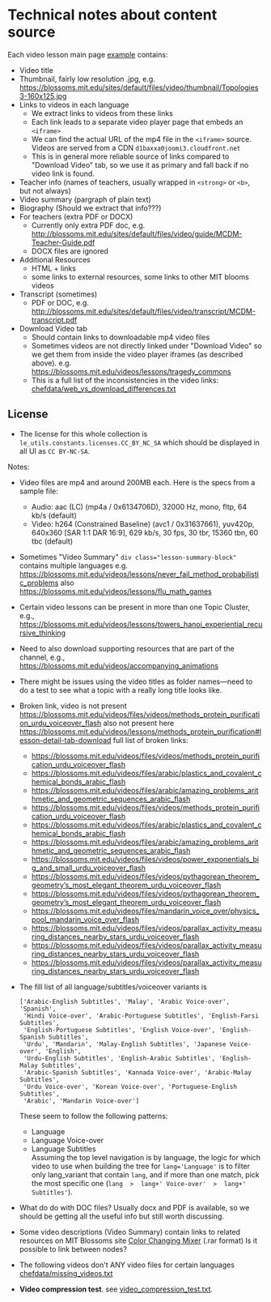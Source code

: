 

Technical notes about content source
====================================

Each video lesson main page [example](http://blossoms.mit.edu/videos/lessons/choosing_college_roommate_how_multi_criteria_decision_modeling_can_help) contains:

  - Video title
  - Thumbnail, fairly low resolution .jpg, e.g.
    https://blossoms.mit.edu/sites/default/files/video/thumbnail/Topologies3-160x125.jpg
  - Links to videos in each language
    - We extract links to videos from these links
    - Each link leads to a separate video player page that embeds an `<iframe>`
    - We can find the actual URL of the mp4 file in the `<iframe>` source.
      Videos are served from a CDN `d1baxxa0joomi3.cloudfront.net`
    - This is in general more reliable source of links compared to "Download Video" tab,
      so we use it as primary and fall back if no video link is found.
  - Teacher info (names of teachers, usually wrapped in `<strong>` or `<b>`, but not always)
  - Video summary (pargraph of plain text)
  - Biography (Should we extract that info???)
  - For teachers (extra PDF or DOCX)
    - Currently only extra PDF doc, e.g. http://blossoms.mit.edu/sites/default/files/video/guide/MCDM-Teacher-Guide.pdf
    - DOCX files are ignored
  - Additional Resources
    - HTML + links
    - some links to external resources, some links to other MIT blooms videos
  - Transcript (sometimes)
    - PDF or DOC, e.g. http://blossoms.mit.edu/sites/default/files/video/transcript/MCDM-transcript.pdf
  - Download Video tab
    - Should contain links to downloadable mp4 video files
    - Sometimes videos are not directly linked under "Download Video" so we get
      them from inside the video player iframes (as described above).
      e.g. https://blossoms.mit.edu/videos/lessons/tragedy_commons
    - This is a full list of the inconsistencies in the video links:
      [chefdata/web_vs_download_differences.txt](../chefdata/web_vs_download_differences.txt)



License
-------

  - The license for this whole collection is  `le_utils.constants.licenses.CC_BY_NC_SA`
    which should be displayed in all UI as `CC BY-NC-SA`.



Notes:

  - Video files are mp4 and around 200MB each. Here is the specs from a sample file:
     - Audio: aac (LC) (mp4a / 0x6134706D), 32000 Hz, mono, fltp, 64 kb/s (default)
     - Video: h264 (Constrained Baseline) (avc1 / 0x31637661), yuv420p, 640x360
       [SAR 1:1 DAR 16:9], 629 kb/s, 30 fps, 30 tbr, 15360 tbn, 60 tbc (default)
	
  - Sometimes "Video Summary" `div class="lesson-summary-block"` contains multiple languages
    e.g. https://blossoms.mit.edu/videos/lessons/never_fail_method_probabilistic_problems
    also https://blossoms.mit.edu/videos/lessons/flu_math_games

  - Certain video lessons can be present in more than one Topic Cluster, e.g., 
    https://blossoms.mit.edu/videos/lessons/towers_hanoi_experiential_recursive_thinking

  - Need to also download supporting resources that are part of the channel, e.g.,
    https://blossoms.mit.edu/videos/accompanying_animations

  - There might be issues using the video titles as folder names—need to do a test 
    to see what a topic with a really long title looks like.

  - Broken link, video is not present   
    https://blossoms.mit.edu/videos/files/videos/methods_protein_purification_urdu_voiceover_flash
    also not present here https://blossoms.mit.edu/videos/lessons/methods_protein_purification#lesson-detail-tab-download
    full list of broken links:
      - https://blossoms.mit.edu/videos/files/videos/methods_protein_purification_urdu_voiceover_flash
      - https://blossoms.mit.edu/videos/files/arabic/plastics_and_covalent_chemical_bonds_arabic_flash
      - https://blossoms.mit.edu/videos/files/arabic/amazing_problems_arithmetic_and_geometric_sequences_arabic_flash
      - https://blossoms.mit.edu/videos/files/videos/methods_protein_purification_urdu_voiceover_flash
      - https://blossoms.mit.edu/videos/files/arabic/plastics_and_covalent_chemical_bonds_arabic_flash
      - https://blossoms.mit.edu/videos/files/arabic/amazing_problems_arithmetic_and_geometric_sequences_arabic_flash
      - https://blossoms.mit.edu/videos/files/videos/power_exponentials_big_and_small_urdu_voiceover_flash
      - https://blossoms.mit.edu/videos/files/videos/pythagorean_theorem_geometry’s_most_elegant_theorem_urdu_voiceover_flash
      - https://blossoms.mit.edu/videos/files/videos/pythagorean_theorem_geometry’s_most_elegant_theorem_urdu_voiceover_flash
      - https://blossoms.mit.edu/videos/files/mandarin_voice_over/physics_pool_mandarin_voice_over_flash
      - https://blossoms.mit.edu/videos/files/videos/parallax_activity_measuring_distances_nearby_stars_urdu_voiceover_flash
      - https://blossoms.mit.edu/videos/files/videos/parallax_activity_measuring_distances_nearby_stars_urdu_voiceover_flash
      - https://blossoms.mit.edu/videos/files/videos/parallax_activity_measuring_distances_nearby_stars_urdu_voiceover_flash

  - The fill list of all language/subtitles/voiceover variants is
    
        ['Arabic-English Subtitles', 'Malay', 'Arabic Voice-over', 'Spanish', 
         'Hindi Voice-over', 'Arabic-Portuguese Subtitles', 'English-Farsi Subtitles',
         'English-Portuguese Subtitles', 'English Voice-over', 'English-Spanish Subtitles',
         'Urdu', 'Mandarin', 'Malay-English Subtitles', 'Japanese Voice-over', 'English',
         'Urdu-English Subtitles', 'English-Arabic Subtitles', 'English-Malay Subtitles',
         'Arabic-Spanish Subtitles', 'Kannada Voice-over', 'Arabic-Malay Subtitles', 
         'Urdu Voice-over', 'Korean Voice-over', 'Portuguese-English Subtitles', 
         'Arabic', 'Mandarin Voice-over']
    
    These seem to follow the following patterns:
      - Language
      - Language Voice-over
      - Language Subtitles    
    Assuming the top level navigation is by language, the logic for which video
    to use when building the tree for `lang='Language'` is to filter only lang_variant
    that contain `lang`, and if more than one match, pick the most specific one
    (`lang  >  lang+' Voice-over'  >  lang+' Subtitles'`).


  - What do do with DOC files? Usually docx and PDF is available, so we should
    be getting all the useful info but still worth discussing.

  - Some video descriptions (Video Summary) contain links to related resources
    on MIT Blossoms site
    [Color Changing Mixer](http://blossoms.mit.edu/sites/default/files/Mixer.rar) (.rar format)
    Is it possible to link between nodes?

  - The following videos don't ANY video files for certain languages [chefdata/missing_videos.txt](../chefdata/missing_videos.txt)


  - **Video compression test**.
    see [video_compression_test.txt](./video_compression_test.txt).
    
